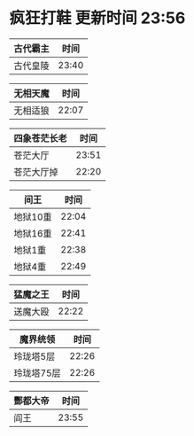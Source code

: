 # 疯狂打鞋 更新时间 23:56

| 古代霸主   | 时间    |
|--------|-------|
| 古代皇陵 | 23:40 |

| 无相天魔   | 时间    |
|--------|-------|
| 无相适狼 | 22:07 |

| 四象苍茫长老   | 时间    |
|--------|-------|
| 苍茫大厅 | 23:51 |
| 苍茫大厅掉 | 22:20 |

| 间王   | 时间    |
|--------|-------|
| 地狱10重 | 22:04 |
| 地狱16重 | 22:41 |
| 地狱1重 | 22:38 |
| 地狱4重 | 22:49 |

| 猛魔之王   | 时间    |
|--------|-------|
| 送魔大殴 | 22:22 |

| 魔界统领   | 时间    |
|--------|-------|
| 玲珑塔5层 | 22:26 |
| 玲珑塔75层 | 22:26 |

| 酆都大帝   | 时间    |
|--------|-------|
| 阎王 | 23:55 |